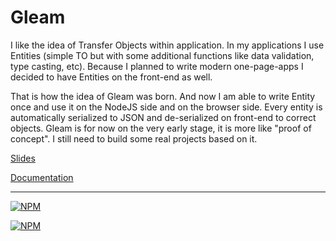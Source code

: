Gleam
====

I like the idea of Transfer Objects within application. In my applications I use Entities (simple TO but with some additional functions like data validation, type casting, etc). Because I planned to write modern one-page-apps I decided to have Entities on the front-end as well.

That is how the idea of Gleam was born. And now I am able to write Entity once and use it on the NodeJS side and on the browser side. Every entity is automatically serialized to JSON and de-serialized on front-end to correct objects. Gleam is for now on the very early stage, it is more like "proof of concept". I still need to build some real projects based on it.


[Slides](http://nkbt.github.io/gleam-demo) 

[Documentation](http://nkbt.github.io/gleam) 

---

[![NPM](https://nodei.co/npm/gleam.png?downloads=true&stars=true)](https://nodei.co/npm/gleam/)

[![NPM](https://nodei.co/npm-dl/gleam.png)](https://nodei.co/npm/gleam/)
